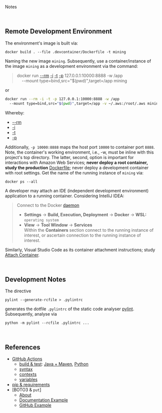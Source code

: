 <br>

Notes

<br>

## Remote Development Environment

The environment's image is built via:

```shell
docker build . --file .devcontainer/Dockerfile -t mining
```

Naming the new image `mining`.  Subsequently, use a container/instance of the image `mining` as a 
development environment via the command:

> docker run [--rm](https://docs.docker.com/engine/reference/commandline/run/#:~:text=a%20container%20exits-,%2D%2Drm,-Automatically%20remove%20the) [-i](https://docs.docker.com/engine/reference/commandline/run/#:~:text=and%20reaps%20processes-,%2D%2Dinteractive,-%2C%20%2Di) [-t](https://docs.docker.com/get-started/02_our_app/#:~:text=Finally%2C%20the-,%2Dt,-flag%20tags%20your) [-p](https://docs.docker.com/engine/reference/commandline/run/#:~:text=%2D%2Dpublish%20%2C-,%2Dp,-Publish%20a%20container%E2%80%99s) 127.0.0.1:10000:8888 -w /app \
> &nbsp; &nbsp; --mount type=bind,src="$(pwd)",target=/app mining

or

```bash
docker run --rm -i -t -p 127.0.0.1:10000:8888 -w /app 
  --mount type=bind,src="$(pwd)",target=/app -v ~/.aws:/root/.aws mining
```

Whereby:

* [--rm](https://docs.docker.com/engine/reference/commandline/run/#:~:text=a%20container%20exits-,%2D%2Drm,-Automatically%20remove%20the) 
* [-i](https://docs.docker.com/engine/reference/commandline/run/#:~:text=and%20reaps%20processes-,%2D%2Dinteractive,-%2C%20%2Di) 
* [-t](https://docs.docker.com/get-started/02_our_app/#:~:text=Finally%2C%20the-,%2Dt,-flag%20tags%20your) 
* [-p](https://docs.docker.com/engine/reference/commandline/run/#:~:text=%2D%2Dpublish%20%2C-,%2Dp,-Publish%20a%20container%E2%80%99s) 


Additionally, `-p 10000:8888` maps the host port `10000` to container port `8888`.  Note, the container's working environment,
i.e., -w, must be inline with this project's top directory.  The latter, second, option is important for interactions 
with Amazon Web Services; **never deploy a root container, study the production** [Dockerfile](/Dockerfile); never deploy a development container with root settings.  Get the name of the running instance of `mining` via:

```shell
docker ps --all
```

A developer may attach an IDE (independent development environment) application to a running container.  Considering 
IntelliJ IDEA:

> Connect to the Docker [daemon](https://www.jetbrains.com/help/idea/docker.html#connect_to_docker)
> * **Settings** $\rightarrow$ **Build, Execution, Deployment** $\rightarrow$ **Docker** $\rightarrow$ **WSL:** `operating system`
> * **View** $\rightarrow$ **Tool Window** $\rightarrow$ **Services** <br>Within the **Containers** section connect to the running instance of interest, or ascertain connection to the running instance of interest.

Similarly, Visual Studio Code as its container attachment instructions; study [Attach Container](https://code.visualstudio.com/docs/devcontainers/attach-container).

<br>


## Development Notes

The directive

```shell
pylint --generate-rcfile > .pylintrc
```

generates the dotfile `.pylintrc` of the static code analyser [pylint](https://pylint.pycqa.org/en/latest/user_guide/checkers/features.html).  Subsequently, analyse via

```shell
python -m pylint --rcfile .pylintrc ...
```

<br>

## References

* [GitHub Actions](https://docs.github.com/en/actions)
    * [build & test](https://docs.github.com/en/actions/automating-builds-and-tests/about-continuous-integration): [Java + Maven](https://docs.github.com/en/actions/automating-builds-and-tests/building-and-testing-java-with-maven), [Python](https://docs.github.com/en/actions/automating-builds-and-tests/building-and-testing-python)
    * [syntax](https://docs.github.com/en/actions/using-workflows/workflow-syntax-for-github-actions)
    * [contexts](https://docs.github.com/en/actions/learn-github-actions/contexts)
    * [variables](https://docs.github.com/en/actions/learn-github-actions/variables)
* [pip & requirements](https://pip.pypa.io/en/stable/reference/requirements-file-format/)
* [BOTO3 & `put`]
  * [About](https://boto3.amazonaws.com/v1/documentation/api/latest/reference/services/s3/object/put.html)
  * [Documentation Example](https://docs.aws.amazon.com/code-library/latest/ug/python_3_s3_code_examples.html)
  * [GitHub Example](https://github.com/awsdocs/aws-doc-sdk-examples/blob/main/python/example_code/s3/s3_basics/object_wrapper.py#L36)


<br>
<br>

<br>
<br>

<br>
<br>

<br>
<br>